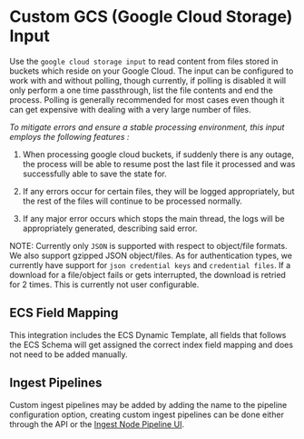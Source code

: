 # Custom GCS (Google Cloud Storage) Input

Use the `google cloud storage input` to read content from files stored in buckets which reside on your Google Cloud.
The input can be configured to work with and without polling, though currently, if polling is disabled it will only 
perform a one time passthrough, list the file contents and end the process. Polling is generally recommended for most cases
even though it can get expensive with dealing with a very large number of files.

*To mitigate errors and ensure a stable processing environment, this input employs the following features :* 

1.  When processing google cloud buckets, if suddenly there is any outage, the process will be able to resume post the last file it processed and was successfully able to save the state for. 

2.  If any errors occur for certain files, they will be logged appropriately, but the rest of the 
    files will continue to be processed normally. 

3.  If any major error occurs which stops the main thread, the logs will be appropriately generated,
    describing said error.


NOTE: Currently only `JSON` is supported with respect to object/file formats. We also support gzipped JSON object/files. As for authentication types, we currently have support for 
`json credential keys` and `credential files`. If a download for a file/object fails or gets interrupted, the download is retried for 2 times. 
This is currently not user configurable.


## ECS Field Mapping
This integration includes the ECS Dynamic Template, all fields that follows the ECS Schema will get assigned the correct index field mapping and does not need to be added manually.

## Ingest Pipelines
Custom ingest pipelines may be added by adding the name to the pipeline configuration option, creating custom ingest pipelines can be done either through the API or the [Ingest Node Pipeline UI](/app/management/ingest/ingest_pipelines/).
